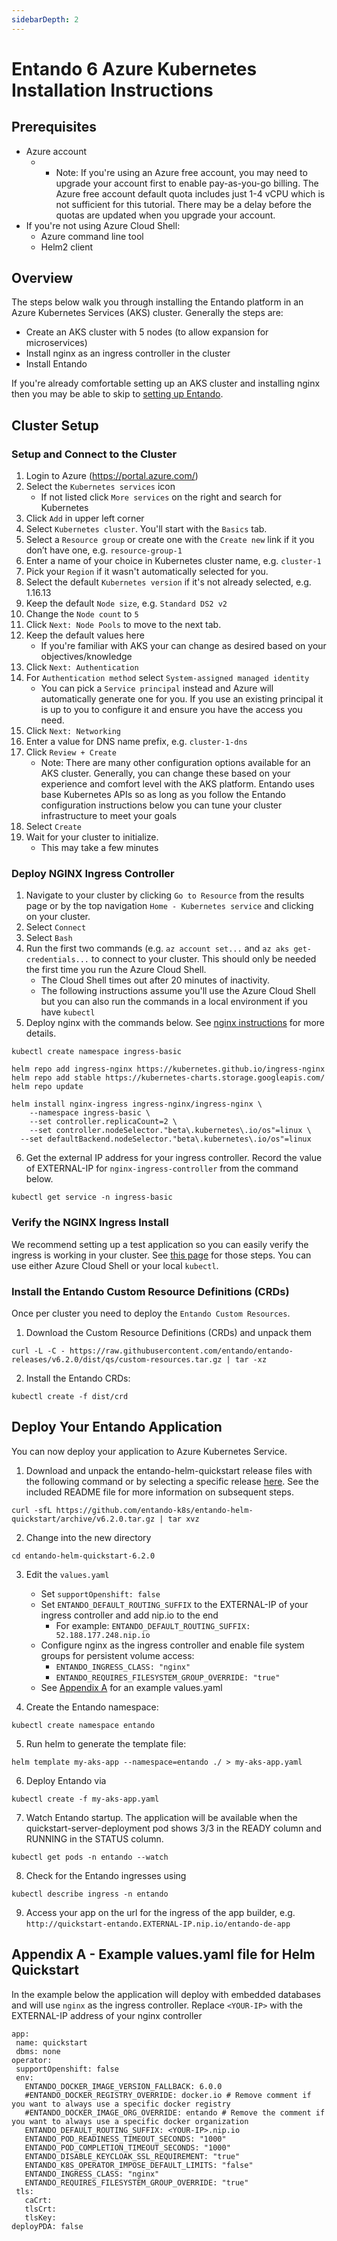 ```yaml
---
sidebarDepth: 2
---
```



# Entando 6 Azure Kubernetes Installation Instructions


## Prerequisites

- Azure account
   -  - Note: If you're using an Azure free account, you may need to upgrade your account first to enable pay-as-you-go billing. The Azure free account default quota includes just 1-4 vCPU which is not sufficient for this tutorial. There may be a delay before the quotas are updated when you upgrade your account. 
- If you're not using Azure Cloud Shell:
  - Azure command line tool
  - Helm2 client

## Overview

The steps below walk you through installing the Entando platform in an Azure Kubernetes Services (AKS) cluster. Generally the steps are:

- Create an AKS cluster with 5 nodes (to allow expansion for microservices)
- Install nginx as an ingress controller in the cluster
- Install Entando

If you're already comfortable setting up an AKS cluster and installing nginx then you may be able to skip to [setting up Entando](#install-the-entando-custom-resource-definitions-crds).

## Cluster Setup

### Setup and Connect to the Cluster

1. Login to Azure (<https://portal.azure.com/>)
2. Select the `Kubernetes services` icon
    - If not listed click `More services` on the right and search for Kubernetes
3. Click `Add` in upper left corner
4. Select `Kubernetes cluster`. You'll start with the `Basics` tab.
5. Select a `Resource group` or create one with the `Create new` link if it you don’t have one, e.g. `resource-group-1`
6. Enter a name of your choice in Kubernetes cluster name, e.g. `cluster-1`
7. Pick your `Region` if it wasn't automatically selected for you.
8. Select the default `Kubernetes version` if it's not already selected, e.g. 1.16.13
9. Keep the default `Node size`, e.g. `Standard DS2 v2`
10. Change the `Node count` to `5`
11. Click `Next: Node Pools` to move to the next tab.
12. Keep the default values here
    - If you're familiar with AKS your can change as desired based on your objectives/knowledge
13. Click `Next: Authentication`
14. For `Authentication method` select `System-assigned managed identity`
    - You can pick a `Service principal` instead and Azure will automatically generate one for you. If you use an existing principal it is up to you to configure it and ensure you have the access you need.
15. Click `Next: Networking`
16. Enter a value for DNS name prefix, e.g. `cluster-1-dns`
17. Click `Review + Create`
    - Note: There are many other configuration options available for an AKS cluster. Generally, you can change these based on your experience and comfort level with the AKS platform. Entando uses base Kubernetes APIs so as long as you follow the Entando configuration instructions below you can tune your cluster infrastructure to meet your goals
18. Select `Create`
19. Wait for your cluster to initialize.
    - This may take a few minutes

### Deploy NGINX Ingress Controller

1. Navigate to your cluster by clicking `Go to Resource` from the results page or by the top navigation `Home - Kubernetes service` and clicking on your cluster.
2. Select `Connect`
3. Select `Bash`
4. Run the first two commands (e.g. `az account set...` and `az aks get-credentials...` to connect to your cluster. This should only be needed the first time you run the Azure Cloud Shell.
    - The Cloud Shell times out after 20 minutes of inactivity.
    - The following instructions assume you'll use the Azure Cloud Shell but you can also run the commands in a local environment if you have `kubectl`
5. Deploy nginx with the commands below. See [nginx instructions](https://docs.microsoft.com/en-us/azure/aks/ingress-basic) for more details.

```
kubectl create namespace ingress-basic
```

```
helm repo add ingress-nginx https://kubernetes.github.io/ingress-nginx
helm repo add stable https://kubernetes-charts.storage.googleapis.com/
helm repo update
```

```
helm install nginx-ingress ingress-nginx/ingress-nginx \
    --namespace ingress-basic \
    --set controller.replicaCount=2 \
    --set controller.nodeSelector."beta\.kubernetes\.io/os"=linux \
  --set defaultBackend.nodeSelector."beta\.kubernetes\.io/os"=linux
```


6. Get the external IP address for your ingress controller. Record the value of EXTERNAL-IP for `nginx-ingress-controller` from the command below.

```
kubectl get service -n ingress-basic
```

### Verify the NGINX Ingress Install
We recommend setting up a test application so you can easily verify the ingress is working in your cluster. See [this page](../google-cloud-platform/#verify-the-nginx-ingress-install) for those steps. You can use either Azure Cloud Shell or your local `kubectl`.

### Install the Entando Custom Resource Definitions (CRDs)
Once per cluster you need to deploy the `Entando Custom Resources`.

1. Download the Custom Resource Definitions (CRDs) and unpack them
```
curl -L -C - https://raw.githubusercontent.com/entando/entando-releases/v6.2.0/dist/qs/custom-resources.tar.gz | tar -xz
```

2. Install the Entando CRDs: 
```
kubectl create -f dist/crd
```

## Deploy Your Entando Application
You can now deploy your application to Azure Kubernetes Service.
1. Download and unpack the entando-helm-quickstart release files with the following command or by selecting a specific release [here](https://github.com/entando-k8s/entando-helm-quickstart/releases). See the included README file for more information on subsequent steps.
```
curl -sfL https://github.com/entando-k8s/entando-helm-quickstart/archive/v6.2.0.tar.gz | tar xvz
```

2. Change into the new directory
```
cd entando-helm-quickstart-6.2.0
```
3. Edit the `values.yaml`
    - Set `supportOpenshift: false`
    - Set `ENTANDO_DEFAULT_ROUTING_SUFFIX` to the EXTERNAL-IP of your ingress controller and add nip.io to the end
      - For example: `ENTANDO_DEFAULT_ROUTING_SUFFIX: 52.188.177.248.nip.io`
   - Configure nginx as the ingress controller and enable file system groups for persistent volume access:
      - `ENTANDO_INGRESS_CLASS: "nginx"`
      - `ENTANDO_REQUIRES_FILESYSTEM_GROUP_OVERRIDE: "true"`
   - See [Appendix A](#appendix-a-example-values-yaml-file-for-helm-quickstart) for an example values.yaml

4. Create the Entando namespace: 
```
kubectl create namespace entando
```
5. Run helm to generate the template file:
```
helm template my-aks-app --namespace=entando ./ > my-aks-app.yaml
```
6. Deploy Entando via 
```
kubectl create -f my-aks-app.yaml
```
7. Watch Entando startup. The application will be available when the quickstart-server-deployment pod shows 3/3 in the READY column and RUNNING in the STATUS column.  
```
kubectl get pods -n entando --watch
```
8. Check for the Entando ingresses using 
```
kubectl describe ingress -n entando
```
9. Access your app on the url for the ingress of the app builder, e.g. `http://quickstart-entando.EXTERNAL-IP.nip.io/entando-de-app`

## Appendix A - Example values.yaml file for Helm Quickstart

In the example below the application will deploy with embedded databases and will use `nginx`
as the ingress controller. Replace `<YOUR-IP>` with the EXTERNAL-IP address of your nginx controller

```
app:
 name: quickstart
 dbms: none
operator:
 supportOpenshift: false
 env:
   ENTANDO_DOCKER_IMAGE_VERSION_FALLBACK: 6.0.0
   #ENTANDO_DOCKER_REGISTRY_OVERRIDE: docker.io # Remove comment if you want to always use a specific docker registry
   #ENTANDO_DOCKER_IMAGE_ORG_OVERRIDE: entando # Remove the comment if you want to always use a specific docker organization
   ENTANDO_DEFAULT_ROUTING_SUFFIX: <YOUR-IP>.nip.io
   ENTANDO_POD_READINESS_TIMEOUT_SECONDS: "1000"
   ENTANDO_POD_COMPLETION_TIMEOUT_SECONDS: "1000"
   ENTANDO_DISABLE_KEYCLOAK_SSL_REQUIREMENT: "true"
   ENTANDO_K8S_OPERATOR_IMPOSE_DEFAULT_LIMITS: "false"
   ENTANDO_INGRESS_CLASS: "nginx"
   ENTANDO_REQUIRES_FILESYSTEM_GROUP_OVERRIDE: "true"
 tls:
   caCrt:
   tlsCrt:
   tlsKey:
deployPDA: false
```
